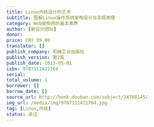 ```yaml
---
title: Linux内核设计的艺术
subtitle: 图解Linux操作系统架构设计与实现原理
category: Web架构师的基本素养
author: [新设计团队]
donor: 
price: CNY 89.00
translator: []
publish_company: 机械工业出版社
publish_version: 第2版
publish_date: 2013-05-01
isbn: 9787111421764
serial: 
total_volume: 1
borrower: []
borrow_date: []
source_url: http://book.douban.com/subject/24708145/
img_url: /media/img/9787111421764.jpg
tag: [Linux,内核]
status: 读过
---
```

